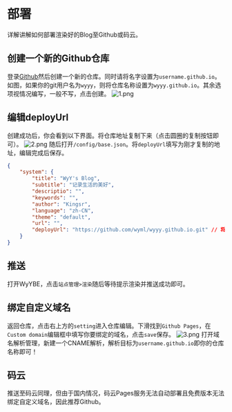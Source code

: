 # 部署

详解讲解如何部署渲染好的Blog至Github或码云。

## 创建一个新的Github仓库

登录[Github](https://github.com)然后创建一个新的仓库。同时请将名字设置为`username.github.io`。如图，如果你的git用户名为`wyyy`，则将仓库名称设置为`wyyy.github.io`。其余选项视情况编写，一般不写，点击创建。
![1.png](https://i.loli.net/2020/02/03/H2YDVCUWTia1nEK.png)

## 编辑deployUrl

创建成功后，你会看到以下界面。将仓库地址复制下来（点击圆圈的复制按钮即可）。
![2.png](https://i.loli.net/2020/02/03/LKFpiXxtQwgmHoz.png)
随后打开`/config/base.json`。将`deployUrl`填写为刚才复制的地址，编辑完成后保存。

```json
{
    "system": {
        "title": "WyY's Blog",
        "subtitle": "记录生活的美好",
        "descriptio": "",
        "keywords": "",
        "author": "Kingsr",
        "language": "zh-CN",
        "theme": "default",
        "url": "",
        "deployUrl": "https://github.com/wyml/wyyy.github.io.git" // 将地址复制到此
    }
}
```

## 推送

打开WyYBE，点击`站点管理>渲染`随后等待提示渲染并推送成功即可。

## 绑定自定义域名

返回仓库，点击右上方的`setting`进入仓库编辑。下滑找到`Github Pages`，在`Custom domain`编辑框中填写你要绑定的域名，点击`save`保存。
![3.png](https://i.loli.net/2020/02/03/38rSic7AzDV5LIW.png)
打开域名解析管理，新建一个CNAME解析，解析目标为`username.github.io`即你的仓库名称即可！

## 码云

推送至码云同理，但由于国内情况，码云Pages服务无法自动部署且免费版本无法绑定自定义域名，因此推荐Github。
